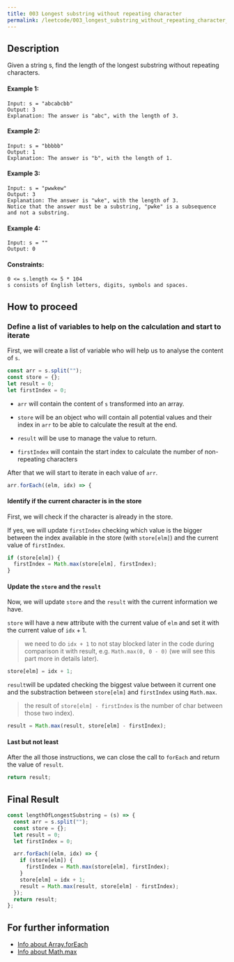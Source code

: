 ```yaml
---
title: 003 Longest substring without repeating character
permalink: /leetcode/003_longest_substring_without_repeating_character__Medium__/
---
```


## Description

Given a string s, find the length of the longest substring without repeating characters.

#### Example 1:

```
Input: s = "abcabcbb"
Output: 3
Explanation: The answer is "abc", with the length of 3.
```

#### Example 2:

```
Input: s = "bbbbb"
Output: 1
Explanation: The answer is "b", with the length of 1.
```

#### Example 3:

```
Input: s = "pwwkew"
Output: 3
Explanation: The answer is "wke", with the length of 3.
Notice that the answer must be a substring, "pwke" is a subsequence and not a substring.
```

#### Example 4:

```
Input: s = ""
Output: 0
```

#### Constraints:

```
0 <= s.length <= 5 * 104
s consists of English letters, digits, symbols and spaces.
```

## How to proceed

### Define a list of variables to help on the calculation and start to iterate

First, we will create a list of variable who will help us to analyse the content of `s`.

```javascript
const arr = s.split("");
const store = {};
let result = 0;
let firstIndex = 0;
```

- `arr` will contain the content of `s` transformed into an array.

- `store` will be an object who will contain all potential values and their index in `arr` to be able to calculate the result at the end.

- `result` will be use to manage the value to return.

- `firstIndex` will contain the start index to calculate the number of non-repeating characters

After that we will start to iterate in each value of `arr`.

```javascript
arr.forEach((elm, idx) => {
```

#### Identify if the current character is in the store

First, we will check if the character is already in the store.

If yes, we will update `firstIndex` checking which value is the bigger between the index available in the store (with `store[elm]`) and the current value of `firstIndex`.

```javascript
if (store[elm]) {
  firstIndex = Math.max(store[elm], firstIndex);
}
```

#### Update the `store` and the `result`

Now, we will update `store` and the `result` with the current information we have.

`store` will have a new attribute with the current value of `elm` and set it with the current value of `idx` + 1.

> we need to do `idx + 1` to not stay blocked later in the code during comparison it with result, e.g. `Math.max(0, 0 - 0)` (we will see this part more in details later).

```javascript
store[elm] = idx + 1;
```

`result`will be updated checking the biggest value between it current one and the substraction between `store[elm]` and `firstIndex` using `Math.max`.

> the result of `store[elm] - firstIndex` is the number of char between those two index).

```javascript
result = Math.max(result, store[elm] - firstIndex);
```

#### Last but not least

After the all those instructions, we can close the call to `forEach` and return the value of `result`.

```javascript
return result;
```

## Final Result

```javascript
const lengthOfLongestSubstring = (s) => {
  const arr = s.split("");
  const store = {};
  let result = 0;
  let firstIndex = 0;

  arr.forEach((elm, idx) => {
    if (store[elm]) {
      firstIndex = Math.max(store[elm], firstIndex);
    }
    store[elm] = idx + 1;
    result = Math.max(result, store[elm] - firstIndex);
  });
  return result;
};
```

## For further information

- [Info about Array.forEach](https://developer.mozilla.org/en-US/docs/Web/JavaScript/Reference/Global_Objects/Array/forEach)
- [Info about Math.max](https://developer.mozilla.org/en-US/docs/Web/JavaScript/Reference/Global_Objects/Math/max)
